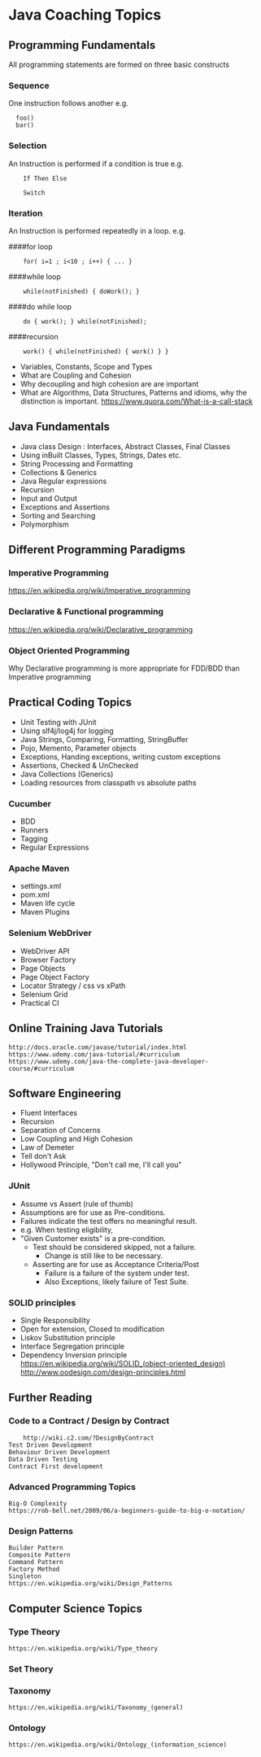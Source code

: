 # Java Coaching Topics

## Programming Fundamentals
All programming statements are formed on three basic constructs

### Sequence
One instruction follows another e.g.

```
  foo()
  bar()
```

### Selection
An Instruction is performed if a condition is true e.g.

~~~~
	If Then Else  
~~~~

~~~~
	Switch
~~~~

### Iteration
An Instruction is performed repeatedly in a loop. e.g.

####for loop

~~~~
	for( i=1 ; i<10 ; i++) { ... }
~~~~

####while loop

~~~~
	while(notFinished) { doWork(); }
~~~~

####do while loop

~~~~
	do { work(); } while(notFinished);
~~~~

####recursion
~~~~
	work() { while(notFinished) { work() } }
~~~~

 * Variables, Constants, Scope and Types
 * What are Coupling and Cohesion
 * Why decoupling and high cohesion are are important
 * What are Algorithms, Data Structures, Patterns and idioms, why the distinction is important.
	https://www.quora.com/What-is-a-call-stack

## Java Fundamentals
 * Java class Design : Interfaces, Abstract Classes, Final Classes
 * Using inBuilt Classes, Types, Strings, Dates etc.
 * String Processing and Formatting
 * Collections & Generics
 * Java Regular expressions
 * Recursion
 * Input and Output
 * Exceptions and Assertions	
 * Sorting and Searching
 * Polymorphism

## Different Programming Paradigms

### Imperative Programming
https://en.wikipedia.org/wiki/Imperative_programming

### Declarative & Functional programming
https://en.wikipedia.org/wiki/Declarative_programming 

### Object Oriented Programming		
Why Declarative programming is more appropriate for FDD/BDD than Imperative programming 

## Practical Coding Topics
 * Unit Testing with JUnit 
 * Using slf4j/log4j for logging
 * Java Strings, Comparing, Formatting, StringBuffer
 * Pojo, Memento, Parameter objects
 * Exceptions, Handing exceptions, writing custom exceptions
 * Assertions, Checked & UnChecked
 * Java Collections (Generics)
 * Loading resources from classpath vs absolute paths

### Cucumber
 * BDD
 * Runners
 * Tagging
 * Regular Expressions

### Apache Maven
 * settings.xml
 * pom.xml
 * Maven life cycle
 * Maven Plugins
 
### Selenium WebDriver
 * WebDriver API
 * Browser Factory
 * Page Objects
 * Page Object Factory
 * Locator Strategy / css vs xPath
 * Selenium Grid
 * Practical CI
 
## Online Training Java Tutorials
	http://docs.oracle.com/javase/tutorial/index.html		
	https://www.udemy.com/java-tutorial/#curriculum
	https://www.udemy.com/java-the-complete-java-developer-course/#curriculum

## Software Engineering
 * Fluent Interfaces
 * Recursion
 * Separation of Concerns
 * Low Coupling and High Cohesion
 * Law of Demeter
 * Tell don't Ask
 * Hollywood Principle, "Don't call me, I'll call you"	

### JUnit
 * Assume vs Assert (rule of thumb)
 * Assumptions are for use as Pre-conditions.
 * Failures indicate the test offers no meaningful result.
 * e.g. When testing eligibility, 
 * "Given Customer exists" is a pre-condition.
	* Test should be considered skipped, not a failure.
		* Change is still like to be necessary.
	* Asserting are for use as Acceptance Criteria/Post
		* Failure is a failure of the system under test.
		* Also Exceptions, likely failure of Test Suite.

### SOLID principles 
 * Single Responsibility
 * Open for extension, Closed to modification
 * Liskov Substitution principle
 * Interface Segregation principle
 * Dependency Inversion principle
	https://en.wikipedia.org/wiki/SOLID_(object-oriented_design)
	http://www.oodesign.com/design-principles.html

## Further Reading

### Code to a Contract / Design by Contract
		http://wiki.c2.com/?DesignByContract 
	Test Driven Development
	Behaviour Driven Development
	Data Driven Testing	
	Contract First development

### Advanced Programming Topics
	Big-O Complexity
	https://rob-bell.net/2009/06/a-beginners-guide-to-big-o-notation/

### Design Patterns
	Builder Pattern
	Composite Pattern
	Command Pattern
	Factory Method
	Singleton
	https://en.wikipedia.org/wiki/Design_Patterns

## Computer Science Topics

### Type Theory
	https://en.wikipedia.org/wiki/Type_theory

### Set Theory

### Taxonomy
	https://en.wikipedia.org/wiki/Taxonomy_(general)
### Ontology
	https://en.wikipedia.org/wiki/Ontology_(information_science)
